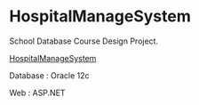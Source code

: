 # HospitalManageSystem
School Database Course Design Project.

[HospitalManageSystem](http://114.215.117.147/hospital/)


Database : Oracle 12c

Web : ASP.NET
